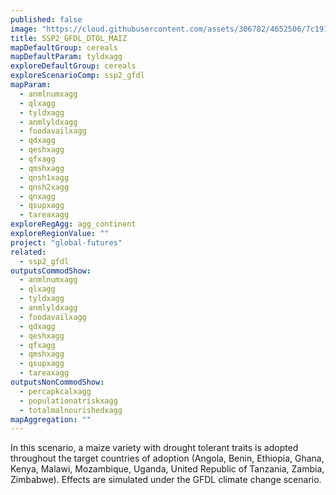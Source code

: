 ```yaml
---
published: false
image: "https://cloud.githubusercontent.com/assets/306782/4652506/7c191516-54a5-11e4-8b51-5e9a8c363c4b.png"
title: SSP2_GFDL_DTOL_MAIZ
mapDefaultGroup: cereals
mapDefaultParam: tyldxagg
exploreDefaultGroup: cereals
exploreScenarioComp: ssp2_gfdl
mapParam: 
  - anmlnumxagg
  - qlxagg
  - tyldxagg
  - anmlyldxagg
  - foodavailxagg
  - qdxagg
  - qeshxagg
  - qfxagg
  - qmshxagg
  - qnsh1xagg
  - qnsh2xagg
  - qnxagg
  - qsupxagg
  - tareaxagg
exploreRegAgg: agg_continent
exploreRegionValue: ""
project: "global-futures"
related: 
  - ssp2_gfdl
outputsCommodShow: 
  - anmlnumxagg
  - qlxagg
  - tyldxagg
  - anmlyldxagg
  - foodavailxagg
  - qdxagg
  - qeshxagg
  - qfxagg
  - qmshxagg
  - qsupxagg
  - tareaxagg
outputsNonCommodShow: 
  - percapkcalxagg
  - populationatriskxagg
  - totalmalnourishedxagg
mapAggregation: ""
---
```



In this scenario, a maize variety with drought tolerant traits is adopted throughout the target countries of adoption (Angola, Benin, Ethiopia, Ghana, Kenya, Malawi, Mozambique, Uganda, United Republic of Tanzania, Zambia, Zimbabwe). Effects are simulated under the GFDL climate change scenario.
